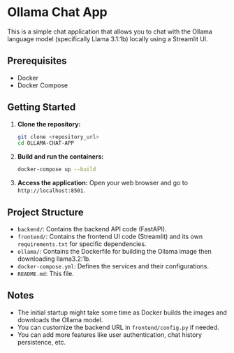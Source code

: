 # Ollama Chat App

This is a simple chat application that allows you to chat with the Ollama language model (specifically Llama 3.1:1b) locally using a Streamlit UI.

## Prerequisites

- Docker
- Docker Compose

## Getting Started

1.  **Clone the repository:**
    ```bash
    git clone <repository_url>
    cd OLLAMA-CHAT-APP
    ```

2.  **Build and run the containers:**
    ```bash
    docker-compose up --build
    ```

3.  **Access the application:**
    Open your web browser and go to `http://localhost:8501`.

## Project Structure

-   `backend/`: Contains the backend API code (FastAPI).
-   `frontend/`: Contains the frontend UI code (Streamlit) and its own `requirements.txt` for specific dependencies.
-   `ollama/`: Contains the Dockerfile for building the Ollama image then downloading llama3.2:1b.
-   `docker-compose.yml`: Defines the services and their configurations.
-   `README.md`: This file.

## Notes

-   The initial startup might take some time as Docker builds the images and downloads the Ollama model.
-   You can customize the backend URL in `frontend/config.py` if needed.
-   You can add more features like user authentication, chat history persistence, etc.